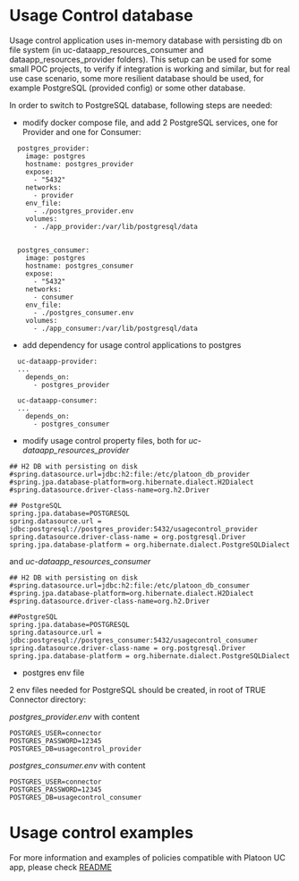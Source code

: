 # Usage Control database

Usage control application uses in-memory database with persisting db on file system (in uc-dataapp_resources_consumer and dataapp_resources_provider folders). This setup can be used for some small POC projects, to verify if integration is working and similar, but for real use case scenario, some more resilient database should be used, for example PostgreSQL (provided config) or some other database.

In order to switch to PostgreSQL database, following steps are needed:

 - modify docker compose file, and add 2 PostgreSQL services, one for Provider and one for Consumer:
 
```
  postgres_provider:
    image: postgres
    hostname: postgres_provider
    expose:
      - "5432"
    networks:
      - provider
    env_file:
      - ./postgres_provider.env
    volumes:
      - ./app_provider:/var/lib/postgresql/data


  postgres_consumer:
    image: postgres
    hostname: postgres_consumer
    expose:
      - "5432"
    networks:
      - consumer
    env_file:
      - ./postgres_consumer.env
    volumes:
      - ./app_consumer:/var/lib/postgresql/data

```

 - add dependency for usage control applications to postgres
 
```
  uc-dataapp-provider:
  ...
    depends_on:
      - postgres_provider
      
  uc-dataapp-consumer:
  ...
    depends_on:
      - postgres_consumer

```

 - modify usage control property files, both for *uc-dataapp_resources_provider* 
 
```
## H2 DB with persisting on disk
#spring.datasource.url=jdbc:h2:file:/etc/platoon_db_provider
#spring.jpa.database-platform=org.hibernate.dialect.H2Dialect
#spring.datasource.driver-class-name=org.h2.Driver

## PostgreSQL
spring.jpa.database=POSTGRESQL
spring.datasource.url = jdbc:postgresql://postgres_provider:5432/usagecontrol_provider
spring.datasource.driver-class-name = org.postgresql.Driver
spring.jpa.database-platform = org.hibernate.dialect.PostgreSQLDialect

```

and *uc-dataapp_resources_consumer* 

```
## H2 DB with persisting on disk
#spring.datasource.url=jdbc:h2:file:/etc/platoon_db_consumer
#spring.jpa.database-platform=org.hibernate.dialect.H2Dialect
#spring.datasource.driver-class-name=org.h2.Driver

##PostgreSQL
spring.jpa.database=POSTGRESQL
spring.datasource.url = jdbc:postgresql://postgres_consumer:5432/usagecontrol_consumer
spring.datasource.driver-class-name = org.postgresql.Driver
spring.jpa.database-platform = org.hibernate.dialect.PostgreSQLDialect

```

 - postgres env file
 
2 env files needed for PostgreSQL should be created, in root of TRUE Connector directory: 

*postgres_provider.env* with content

```
POSTGRES_USER=connector
POSTGRES_PASSWORD=12345
POSTGRES_DB=usagecontrol_provider

```

*postgres_consumer.env* with content

```
POSTGRES_USER=connector
POSTGRES_PASSWORD=12345
POSTGRES_DB=usagecontrol_consumer

```

# Usage control examples

For more information and examples of policies compatible with Platoon UC app, please check [README](https://github.com/Engineering-Research-and-Development/true-connector-uc_data_app_platoon/blob/1.7.4/README.md)

